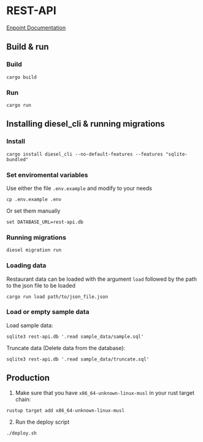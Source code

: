 # REST-API
[Enpoint Documentation](docs/api.md)

## Build & run

### Build

```shell
cargo build
```

### Run

```shell
cargo run
```

## Installing diesel_cli & running migrations

### Install

```shell
cargo install diesel_cli --no-default-features --features "sqlite-bundled"
```

### Set enviromental variables
Use either the file `.env.example` and modify to your needs
```shell
cp .env.example .env
```
Or set them manually
```shell
set DATABASE_URL=rest-api.db
```

### Running migrations

```shell
diesel migration run
```

### Loading data
Restaurant data can be loaded with the argument `load` followed by the path to the json file to be loaded

```shell
cargo run load path/to/json_file.json
```

### Load or empty sample data
Load sample data:
```shell
sqlite3 rest-api.db '.read sample_data/sample.sql'
```
Truncate data (Delete data from the database):
```shell
sqlite3 rest-api.db '.read sample_data/truncate.sql'
```


## Production
1. Make sure that you have `x86_64-unknown-linux-musl` in your rust target chain:
```
rustup target add x86_64-unknown-linux-musl
```
2. Run the deploy script
```
./deploy.sh
```